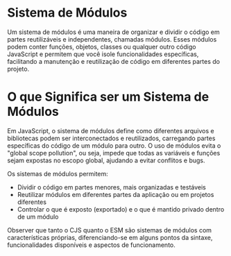 # Sistema de Módulos

Um sistema de módulos é uma maneira de organizar e dividir o código em partes reutilizáveis e independentes, chamadas módulos. Esses módulos podem conter funções, objetos, classes ou qualquer outro código JavaScript e permitem que você isole funcionalidades específicas, facilitando a manutenção e reutilização de código em diferentes partes do projeto.

# O que Significa ser um Sistema de Módulos

Em JavaScript, o sistema de módulos define como diferentes arquivos e bibliotecas podem ser interconectados e reutilizados, carregando partes específicas do código de um módulo para outro. O uso de módulos evita o "global scope pollution", ou seja, impede que todas as variáveis e funções sejam expostas no escopo global, ajudando a evitar conflitos e bugs.

Os sistemas de módulos permitem:

- Dividir o código em partes menores, mais organizadas e testáveis
- Reutilizar módulos em diferentes partes da aplicação ou em projetos diferentes
- Controlar o que é exposto (exportado) e o que é mantido privado dentro de um módulo

Observer que tanto o CJS quanto o ESM são sistemas de módulos com características próprias, diferenciando-se em alguns pontos da sintaxe, funcionalidades disponíveis e aspectos de funcionamento.